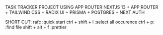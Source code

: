 TASK TRACKER PROJECT USING APP ROUTER
NEXTJS 13 + APP ROUTER + TAILWIND CSS + RADIX UI + PRISMA + POSTGRES + NEXT AUTH

SHORT CUT:
rafc              :quick start
ctrl + shift + l  :select all occurence
ctrl + p:         :find file
shift + alt + f   :prettier